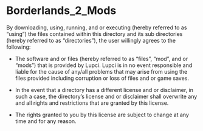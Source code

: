 # Borderlands_2_Mods
 
By downloading, using, running, and or executing (hereby referred to as “using”) the files contained within this directory and its sub directories (hereby referred to as “directories”), the user willingly agrees to the following:

* The software and or files (hereby referred to as “files”, “mod”, and or “mods”) that is provided by Lupci. Lupci is in no event responsible and liable for the cause of any/all problems that may arise from using the files provided including corruption or loss of files and or game saves.

* In the event that a directory has a different license and or disclaimer, in such a case, the directory’s license and or disclaimer shall overwrite any and all rights and restrictions that are granted by this license.

* The rights granted to you by this license are subject to change at any time and for any reason.
